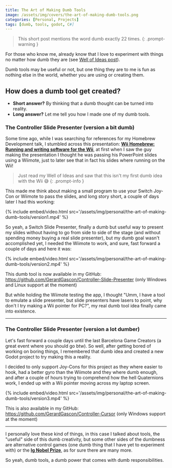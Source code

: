 ```yaml
---
title: The Art of Making Dumb Tools
image: /assets/img/covers/the-art-of-making-dumb-tools.png
categories: [Personal, Projects]
tags: [dumb, tools, godot, C#]
---
```


> This short post mentions the word dumb exactly 22 times.
{: .prompt-warning }

For those who know me, already know that I love to experiment with things no matter how dumb they are (see [Well of Ideas post](https://blog.gerardgascon.com/posts/the-Well-of-Ideas/)).

Dumb tools may be useful or not, but one thing they are to me is fun as nothing else in the world, whether you are using or creating them.

## How does a dumb tool get created?

- **Short answer?** By thinking that a dumb thought can be turned into reality.
- **Long answer?** Let me tell you how I made one of my dumb tools.

### The Controller Slide Presenter (version a bit dumb)

Some time ago, while I was searching for references for my Homebrew Development talk, I stumbled across this presentation: [**Wii Homebrew: Running and writing software for the Wii**](https://www.youtube.com/watch?v=D03wx9Uz8IY), at first when I saw the guy making the presentation I thought he was passing his PowerPoint slides using a Wiimote, just to later see that in fact his slides where running on the Wii!

> Just read my Well of Ideas and saw that this isn't my first dumb idea with the Wii 😅
{: .prompt-info }

This made me think about making a small program to use your Switch Joy-Con or Wiimote to pass the slides, and long story short, a couple of days later I had this working:

{% include embed/video.html src='/assets/img/personal/the-art-of-making-dumb-tools/version1.mp4' %}

So yeah, a Switch Slide Presenter, finally a dumb but useful way to present my slides without having to go from side to side of the stage (and without spending money buying a real slide presenter), but my dumb goal wasn't accomplished yet, I needed the Wiimote to work, and sure, fast forward a couple of days and here it was:

{% include embed/video.html src='/assets/img/personal/the-art-of-making-dumb-tools/version2.mp4' %}

This dumb tool is now available in my GitHub: <https://github.com/GerardGascon/Controller-Slide-Presenter> (only Windows and Linux support at the moment)

But while holding the Wiimote testing the app, I thought "Umm, I have a tool to emulate a slide presenter, but slide presenters have lasers to point, why don't I try making a Wii pointer for PC?", my real dumb tool idea finally came into existence.

---

### The Controller Slide Presenter (version a lot dumber)

Let's fast forward a couple days until the last Barcelona Game Creators (a great event where you should go btw). So well, after getting bored of working on boring things, I remembered that dumb idea and created a new Godot project to try making this a reality.

I decided to only support Joy-Cons for this project as they where easier to hook, had a better gyro than the Wiimote and they where dumb enough, and after a couple of hours trying to comprehend how the hell Quaternions work, I ended up with a Wii pointer moving across my laptop screen.

{% include embed/video.html src='/assets/img/personal/the-art-of-making-dumb-tools/version3.mp4' %}

This is also available in my GitHub: <https://github.com/GerardGascon/Controller-Cursor> (only Windows support at the moment)

---

I personally love these kind of things, in this case I talked about tools, the "useful" side of this dumb creativity, but some other sides of the dumbness are alternative control games (one dumb thing that I have yet to experiment with) or the [**Ig Nobel Prize**](https://en.wikipedia.org/wiki/Ig_Nobel_Prize), as for sure there are many more.

So yeah, dumb tools, a dumb power that comes with dumb responsibilities.
